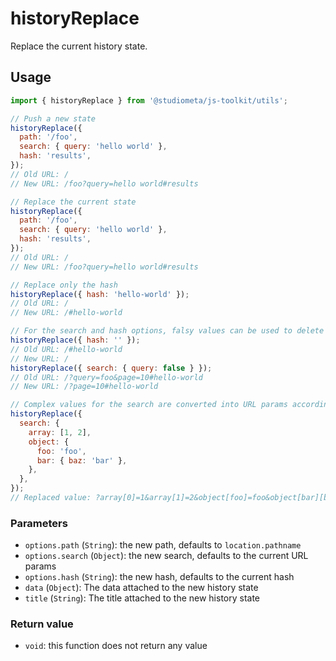 # historyReplace

Replace the current history state.

## Usage

```js twoslash
import { historyReplace } from '@studiometa/js-toolkit/utils';

// Push a new state
historyReplace({
  path: '/foo',
  search: { query: 'hello world' },
  hash: 'results',
});
// Old URL: /
// New URL: /foo?query=hello world#results

// Replace the current state
historyReplace({
  path: '/foo',
  search: { query: 'hello world' },
  hash: 'results',
});
// Old URL: /
// New URL: /foo?query=hello world#results

// Replace only the hash
historyReplace({ hash: 'hello-world' });
// Old URL: /
// New URL: /#hello-world

// For the search and hash options, falsy values can be used to delete things
historyReplace({ hash: '' });
// Old URL: /#hello-world
// New URL: /
historyReplace({ search: { query: false } });
// Old URL: /?query=foo&page=10#hello-world
// New URL: /?page=10#hello-world

// Complex values for the search are converted into URL params according to the way PHP parses theme into the `$_GET` variable.
historyReplace({
  search: {
    array: [1, 2],
    object: {
      foo: 'foo',
      bar: { baz: 'bar' },
    },
  },
});
// Replaced value: ?array[0]=1&array[1]=2&object[foo]=foo&object[bar][baz]=bar
```

### Parameters

- `options.path` (`String`): the new path, defaults to `location.pathname`
- `options.search` (`Object`): the new search, defaults to the current URL params
- `options.hash` (`String`): the new hash, defaults to the current hash
- `data` (`Object`): The data attached to the new history state
- `title` (`String`): The title attached to the new history state

### Return value

- `void`: this function does not return any value
